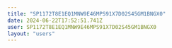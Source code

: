 ```yaml
---
title: "SP1172T8E1EQ1MNW9E46MPS91X7D02S45GM1BNGX0"
date: 2024-06-22T17:52:51.741Z
user: SP1172T8E1EQ1MNW9E46MPS91X7D02S45GM1BNGX0
layout: "users"
---
```

    
